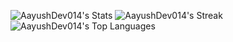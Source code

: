 ![AayushDev014's Stats](https://github-readme-stats.vercel.app/api?username=AayushDev014&theme=vue-dark&show_icons=true&hide_border=true&count_private=true)
![AayushDev014's Streak](https://github-readme-streak-stats.herokuapp.com/?user=AayushDev014&theme=vue-dark&hide_border=true)
![AayushDev014's Top Languages](https://github-readme-stats.vercel.app/api/top-langs/?username=AayushDev014&layout=donut-vertical&theme=vue-dark&show_icons=true&hide_border=true)
